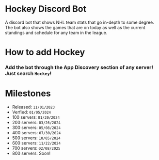 # Hockey Discord Bot

A discord bot that shows NHL team stats that go in-depth to some degree. The bot also shows the games that are on today as well as the current standings and schedule for any team in the league.


# How to add Hockey
### Add the bot through the App Discovery section of any server! Just search `Hockey`!


# Milestones
- Released: `11/01/2023`
- Verfied: `01/05/2024`
- 100 servers: `01/20/2024`
- 200 servers: `03/26/2024`
- 300 servers: `05/08/2024`
- 400 servers: `07/30/2024`
- 500 servers: `10/05/2024`
- 600 servers: `11/22/2024`
- 700 servers: `02/08/2025`
- 800 servers: Soon!
